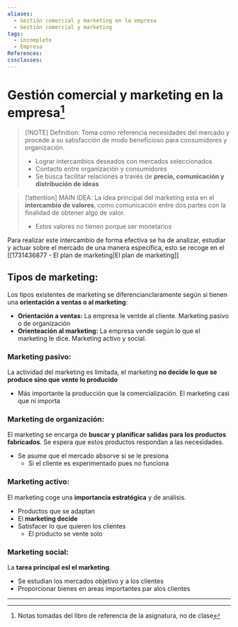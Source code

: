 ```yaml
---
aliases:
  - Gestión comercial y marketing en la empresa
  - Gestión comercial y marketing
tags:
  - incomplete
  - Empresa
References: 
cssclasses:
---
```

# Gestión comercial y marketing en la empresa[^1]


> [!NOTE] Definition:
>  Toma como referencia necesidades del mercado y procede a su satisfacción de modo beneficioso para consumidores y organización.
>  
>  + Lograr intercambios deseados con mercados seleccionados
>  + Contacto entre organización y consumidores
>  + Se busca facilitar relaciones a través de **precio, comunicación y distribución de ideas**


> [!attention] MAIN IDEA: 
> La idea principal del marketing esta en el **intercambio de valores**, como comunicación entre dos partes con la finalidad de obtener algo de valor.
> + Estos valores no tienen porque ser monetarios 

Para realizar este intercambio de forma efectiva se ha de analizar, estudiar y actuar sobre el mercado de una manera específica, esto se recoge en el [[1731436877 - El plan de marketing|El plan de marketing]]
## Tipos de marketing:
Los tipos existentes de marketing se diferencianclaramente según si tienen una **orientación a ventas o al marketing**: 
+ **Orientación a ventas:** La empresa le ventde al cliente.
  Marketing pasivo o de organización
+ **Orienteación al marketing:** La empresa vende según lo que el marketing le dice. 
  Marketing activo y social.
### Marketing pasivo:
La actividad del marketing es limitada, el marketing **no decide lo que se produce sino que vente lo producido**
+ Más importante la producción que la comercialización. El marketing casi que ni importa

### Marketing de organización:
El marketing se encarga de **buscar y planificar salidas para los productos fabricados**. Se espera que estos productos respondan a las necesidades.
+ Se asume que el mercado absorve si se le presiona
	+ Si el cliente es experimentado pues no funciona
### Marketing activo:
El marketing coge una **importancia estratégica** y de análisis. 
+ Productos que se adaptan
+ El **marketing decide**
+ Satisfacer lo que quieren los clientes
	+ El producto se vente solo

### Marketing social:
La **tarea principal esl el marketing**. 
+ Se estudian los mercados objetivo y a los clientes
+ Proporcionar bienes en areas importantes par alos clientes 




***

[^1]: Notas tomadas del libro de referencia de la asignatura, no de clase